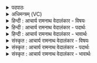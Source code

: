 <details><summary>पदपाठः</summary>

आ꣣मा꣡सु꣢। प꣣क्व꣢म्। ऐ꣡र꣢꣯यः। आ। सू꣡र्य꣢꣯म्। रो꣣हयः। दिवि꣢। घ꣣र्म꣢म्। न। सा꣡म꣢꣯न्। त꣣पता। सुवृक्ति꣡भिः꣢। सु꣣। वृक्ति꣡भिः꣢। जु꣡ष्ट꣢꣯म्। गि꣡र्व꣢꣯णसे। गिः। व꣣नसे। बृहत्। १४३१।
</details>

<details><summary>अधिमन्त्रम् (VC)</summary>

- इन्द्रः
- नृमेधपुरुमेधावाङ्गिरसौ
- अनुष्टुप्
- गान्धारः
</details>

<details><summary>हिन्दी : आचार्य रामनाथ वेदालंकार - विषयः</summary>

अगले मन्त्र में उपास्य-उपासक का विषय है।
</details>

<details><summary>हिन्दी : आचार्य रामनाथ वेदालंकार - पदार्थः</summary>

पदार्थान्वयभाषाः -  हे इन्द्र जगदीश्वर ! आपने (आमासु) अपरिपक्व ओषधियों में (पक्वम्) पका फल, अथवा (आमासु) अपरिपक्व गायों में (पक्वम्) पका दूध (ऐरयः) प्रेरित किया है, (दिवि) आकाश में (सूर्यम्) सूर्य को (आरोहयः) चढ़ाया है। हे मनुष्यो ! तुम (गिर्वणसे) वाणियों से संभजनीय इन्द्र जगदीश्वर के लिए (जुष्टम्) प्रिय (बृहत्) महान् (सामन्) स्तोत्र को (घर्मम् न) अग्नि के समान (तपत) परिपक्व और प्रकाशित करो ॥३॥ यहाँ उपमालङ्कार है ॥३॥
</details>

<details><summary>हिन्दी : आचार्य रामनाथ वेदालंकार - भावार्थः</summary>

भावार्थभाषाः -  तपस्या से पका हुआ ही स्तोत्र परमात्मा के चित्त को आकृष्ट करता है और फलदायक होता है ॥३॥
</details>

<details><summary>संस्कृत : आचार्य रामनाथ वेदालंकार - विषयः</summary>

अथोपास्योपासकविषयमाह।
</details>

<details><summary>संस्कृत : आचार्य रामनाथ वेदालंकार - पदार्थः</summary>

पदार्थान्वयभाषाः -  हे इन्द्र जगदीश्वर ! त्वम् (आमासु) अपरिपक्वासु ओषधीषु (पक्वम्) परिपक्वं फलम्, यद्वा (आमासु) अपरिपक्वासु गोषु (पक्वम्) परिपक्वं दुग्धम् (ऐरयः) प्रेरितवानसि, (दिवि) आकाशे (सूर्यम्) आदित्यम् (आ रोहयः) आरोहितवानसि। हे मनुष्याः ! यूयम् (सुवृक्तिभिः) शोभनाभिः यमनियमादिक्रियाभिः (गिर्वणसे) गीर्भिः संभजनीयाय इन्द्राय जगदीश्वराय। [गिर्वणा देवो भवति गीर्भिरेनं वनयन्ति। निरु० ६।१४।] (जुष्टम्) प्रियम् (बृहत्) महत् (सामन्) स्तोत्रम् [अत्र ‘सुपां सुलुक्०’ अ० ७।१।३९ इति विभक्तेर्लुक्।] (घर्मम् न) अग्निमिव (तपत) परिपक्वं कुरुत प्रकाशयत वा ॥३॥ अत्रोपमालङ्कारः ॥३॥
</details>

<details><summary>संस्कृत : आचार्य रामनाथ वेदालंकार - भावार्थः</summary>

भावार्थभाषाः -  तपस्यया परिपक्वमेव स्तोत्रं परमात्मनश्चित्तमाकर्षति फलदायि च जायते ॥३॥
</details>